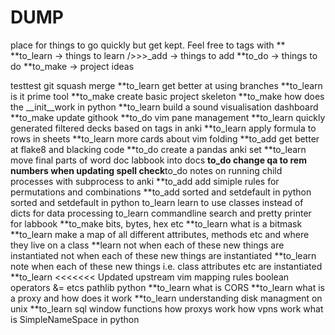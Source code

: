 # DUMP
place for things to go quickly but get kept. 
Feel free to tags with **
**to_learn -> things to learn
/>>>_add -> things to add
**to_do -> things to do
**to_make -> project ideas

testtest
git squash merge **to_learn
get better at using branches **to_learn
is it prime tool **to_make
create basic project skeleton **to_make
how does the __init__work in python **to_learn
build a sound visualisation dashboard **to_make
update githook **to_do
vim pane management **to_learn
quickly generated filtered decks based on tags in anki **to_learn
apply formula to rows in sheets **to_learn
more cards about vim folding **to_add
get better at flake8 and blacking code **to_do
create a pandas anki set **to_learn
move final parts of word doc labbook into docs **to_do
change qa to rem numbers when updating spell check**to_do
notes on running child processes with subprocess to anki **to_add
add simiple rules for permutations and combinations **to_add
sorted and setdefault in python
sorted and setdefault in python to_learn
learn to use classes instead of dicts for data processing to_learn
commandline search and pretty printer for labbook **to_make
bits, bytes, hex etc **to_learn
what is a bitmask **to_learn
make a map of all different attributes, methods etc and where they live on a class **learn
not when each of these new things are instantiated
not when each of these new things are instantiated **to_learn
note when each of these new things i.e. class attributes etc  are instantiated **to_learn
<<<<<<< Updated upstream
vim mapping rules
boolean operators &= etcs
pathlib python **to_learn
what is CORS **to_learn
what is a proxy and how does it work **to_learn
understanding disk managment on unix **to_learn
sql window functions
how proxys work
how vpns work
what is SimpleNameSpace in python
